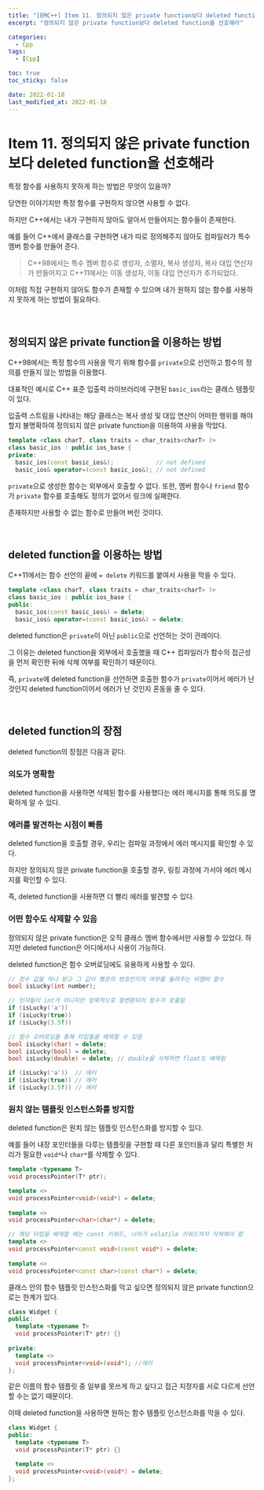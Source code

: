 ```yaml
---
title: "[EMC++] Item 11. 정의되지 않은 private function보다 deleted function을 선호해라"
excerpt: "정의되지 않은 private function보다 deleted function을 선호해라"

categories:
  - Cpp
tags:
  - [Cpp]

toc: true
toc_sticky: false

date: 2022-01-18
last_modified_at: 2022-01-18
---
```


# Item 11. 정의되지 않은 private function보다 deleted function을 선호해라

특정 함수를 사용하지 못하게 하는 방법은 무엇이 있을까?

당연한 이야기지만 특정 함수를 구현하지 않으면 사용할 수 없다.

하지만 C++에서는 내가 구현하지 않아도 알아서 만들어지는 함수들이 존재한다.

예를 들어 C++에서 클래스를 구현하면 내가 따로 정의해주지 않아도 컴파일러가 특수 멤버 함수를 만들어 준다.

> C++98에서는 특수 멤버 함수로 생성자, 소멸자, 복사 생성자, 복사 대입 연산자가 만들어지고 C++11에서는 이동 생성자, 이동 대입 연산자가 추가되었다.

이처럼 직접 구현하지 않아도 함수가 존재할 수 있으며 내가 원하지 않는 함수를 사용하지 못하게 하는 방법이 필요하다.

<br>

## 정의되지 않은 private function을 이용하는 방법

C++98에서는 특정 함수의 사용을 막기 위해 함수를 `private`으로 선언하고 함수의 정의를 만들지 않는 방법을 이용했다.

대표적인 예시로 C++ 표준 입출력 라이브러리에 구현된 `basic_ios`라는 클래스 템플릿이 있다.

입출력 스트림을 나타내는 해당 클래스는 복사 생성 및 대입 연산이 어떠한 행위를 해야 할지 불명확하여 정의되지 않은 private function을 이용하여 사용을 막았다.

```cpp
template <class charT, class traits = char_traits<charT> )>
class basic_ios : public ios_base {
private:
  basic_ios(const basic_ios&);            // not defined
  basic_ios& operator=(const basic_ios&); // not defined
```

`private`으로 생성한 함수는 외부에서 호출할 수 없다. 또한, 멤버 함수나 `friend` 함수가 `private` 함수를 호출해도 정의가 없어서 링크에 실패한다.

존재하지만 사용할 수 없는 함수로 만들어 버린 것이다.

<br>

## deleted function을 이용하는 방법

C++11에서는 함수 선언의 끝에 `= delete` 키워드를 붙여서 사용을 막을 수 있다.

```cpp
template <class charT, class traits = char_traits<charT> )>
class basic_ios : public ios_base {
public:
  basic_ios(const basic_ios&) = delete;
  basic_ios& operator=(const basic_ios&) = delete;
```

deleted function은 `private`이 아닌 `public`으로 선언하는 것이 관례이다.

그 이유는 deleted function을 외부에서 호출했을 때 C++ 컴파일러가 함수의 접근성을 먼저 확인한 뒤에 삭제 여부를 확인하기 때문이다.

즉, `private`에 deleted function을 선언하면 호출한 함수가 `private`이어서 에러가 난 것인지 deleted function이어서 에러가 난 것인지 혼동을 줄 수 있다.

<br>

## deleted function의 장점

deleted function의 장점은 다음과 같다.

### 의도가 명확함

deleted function을 사용하면 삭제된 함수를 사용했다는 에러 메시지를 통해 의도를 명확하게 알 수 있다.

### 에러를 발견하는 시점이 빠름

deleted function을 호출할 경우, 우리는 컴파일 과정에서 에러 메시지를 확인할 수 있다.

하지만 정의되지 않은 private function을 호출할 경우, 링킹 과정에 가서야 에러 메시지를 확인할 수 있다.

즉, deleted function을 사용하면 더 빨리 에러를 발견할 수 있다.

### 어떤 함수도 삭제할 수 있음

정의되지 않은 private function은 오직 클래스 멤버 함수에서만 사용할 수 있었다. 하지만 deleted function은 어디에서나 사용이 가능하다.

deleted function은 함수 오버로딩에도 유용하게 사용할 수 있다.

```cpp
// 정수 값을 하나 받고 그 값이 행운의 번호인지의 여부를 돌려주는 비멤버 함수
bool isLucky(int number);

// 인자들이 int가 아니지만 암묵적으로 형변환되어 함수가 호출됨
if (isLucky('a'))
if (isLucky(true))
if (isLucky(3.5f))

// 함수 오버로딩을 통해 타입들을 배제할 수 있음
bool isLucky(char) = delete;
bool isLucky(bool) = delete;
bool isLucky(double) = delete; // double을 삭제하면 float도 배제됨

if (isLucky('a'))  // 에러
if (isLucky(true)) // 에러
if (isLucky(3.5f)) // 에러
```

### 원치 않는 템플릿 인스턴스화를 방지함

deleted function은 원치 않는 템플릿 인스턴스화를 방지할 수 있다.

예를 들어 내장 포인터들을 다루는 템플릿을 구현할 때 다른 포인터들과 달리 특별한 처리가 필요한 `void*`나 `char*`를 삭제할 수 있다.

```cpp
template <typename T>
void processPointer(T* ptr);

template <>
void processPointer<void>(void*) = delete;
 
template <>
void processPointer<char>(char*) = delete;

// 해당 타입을 배제할 때는 const 키워드, 나아가 volatile 키워드까지 삭제해야 함
template <>
void processPointer<const void>(const void*) = delete;
 
template <>
void processPointer<const char>(const char*) = delete;
```

클래스 안의 함수 템플릿 인스턴스화를 막고 싶으면 정의되지 않은 private function으로는 한계가 있다.

```cpp
class Widget {
public:
  template <typename T>
  void processPointer(T* ptr) {}
    
private:
  template <>
  void processPointer<void>(void*); //에러
};
```

같은 이름의 함수 템플릿 중 일부를 못쓰게 하고 싶다고 접근 지정자를 서로 다르게 선언할 수는 없기 때문이다.

이때 deleted function을 사용하면 원하는 함수 템플릿 인스턴스화를 막을 수 있다.

```cpp
class Widget {
public:
  template <typename T>
  void processPointer(T* ptr) {}

  template <> 
  void processPointer<void>(void*) = delete;
};
```

<br>